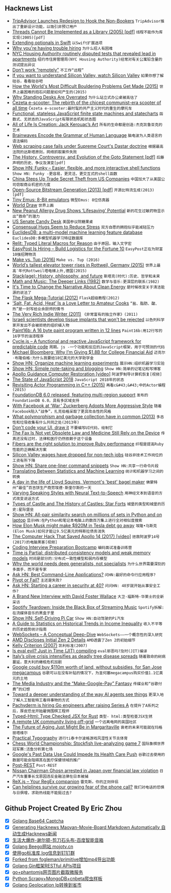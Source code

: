 ## Hacknews List


- [TripAdvisor Launches Redesign to Hook the Non-Bookers](https://skift.com/2018/11/12/tripadvisor-launches-redesign-to-hook-the-non-bookers/)  `TripAdvisor推出了重新设计功能，以吸引非预订用户`
- [Threads Cannot Be Implemented as a Library (2005) [pdf]](https://cs.nyu.edu/~mwalfish/classes/14fa/ref/boehm05threads.pdf)  `线程不能作为库实现(2005)[pdf]`
- [Extending optionals in Swift](https://www.swiftbysundell.com/posts/extending-optionals-in-swift)  `以Swift扩展选项`
- [Why you&#39;re having trouble hiring](http://blairreeves.me/2018/08/30/why-youre-having-trouble-hiring/)  `为什么招人有困难`
- [NYC Housing Authority routinely disputed tests that revealed lead in apartments](https://www.nytimes.com/2018/11/18/nyregion/nycha-lead-paint.html)  `纽约市住房管理局(NYC Housing Authority)经常对有关公寓铅含量的测试提出异议`
- [Don’t work “remotely”](http://blairreeves.me/2018/11/09/dont-work-remotely/?resubmit=hn)  `不工作“远程”`
- [If you want to understand Silicon Valley, watch Silicon Valley](https://www.gatesnotes.com/About-Bill-Gates/Silicon-Valley)  `如果你想了解硅谷，看看硅谷吧`
- [How the World&#39;s Most Difficult Bouldering Problems Get Made (2015)](https://www.outsideonline.com/2017711/path-beta-flash-resistance-route-setters)  `世界上最困难的抱石问题是如何产生的(2015)`
- [Why Standing Desks Are Overrated](https://www.nytimes.com/2018/11/19/upshot/why-standing-desks-are-overrated.html)  `为什么站立式办公桌被高估了`
- [Čezeta e-scooter: The rebirth of the chicest communist-era scooter of all time](https://www.theguardian.com/technology/2018/nov/18/cezeta-electric-scooter-rebirth-of-communist-era-bike-chic)  `Čezeta e-scooter:最时髦的共产主义时代的重生的摩托车`
- [Functional, stateless JavaScript finite state machines and statecharts](https://xstate.js.org/docs/)  `函数式、无状态的JavaScript有限状态机和状态图`
- [All of Life Is Creation: Jack Kerouac’s Art](https://lareviewofbooks.org/article/all-of-life-is-creation-jack-kerouacs-art/)  `所有的生命都是创造:杰克凯鲁亚克的艺术`
- [Brainwaves Encode the Grammar of Human Language](http://maxplanck.nautil.us/article/341/brainwaves-encode-the-grammar-of-human-language)  `脑电波为人类语言的语法编码`
- [Web scraping case fails under Supreme Court&#39;s Dastar doctrine](http://blog.internetcases.com/2018/11/19/web-scraping-case-fails-under-dastar/)  `根据最高法院的达斯塔原则，网络抓取案件失败`
- [The History, Controversy, and Evolution of the Goto Statement [pdf]](http://web.sonoma.edu/users/l/luvisi/goto/goto.pdf)  `后藤声明的历史、争议及演变[pdf]`
- [Show HN: Funky – Easier, flexible, and more interactive shell functions](https://github.com/bbugyi200/funky)  `Show HN: Funky -更容易，更灵活，更交互式的shell函数`
- [China Steps Up Trade Secret Theft from US Companies](http://www.latimes.com/politics/la-na-pol-china-economic-espionage-20181116-story.html?id=1231)  `中国加大了从美国公司窃取商业机密的力度`
- [Open-Source Bitstream Generation (2013) [pdf]](https://www.isi.edu/sites/default/files/users/nsteiner/soni-2013-bitstream-fccm13.pdf)  `开源比特流生成(2013)[pdf]`
- [Tiny Emus: 8-Bit emulators](https://floooh.github.io/tiny8bit/)  `微型Emus: 8位仿真器`
- [World Draw](https://worlddraw.withgoogle.com/explore)  `世界上画`
- [New Peanut Allergy Drug Shows ‘Lifesaving’ Potential](https://www.nytimes.com/2018/11/18/well/live/new-peanut-allergy-drug-shows-lifesaving-potential.html)  `新的花生过敏药物显示出“救命”的潜力`
- [US Senate Candy Desk](https://en.wikipedia.org/wiki/Candy_Desk)  `美国参议院糖果桌`
- [Consensual Hugs Seem to Reduce Stress](https://www.scientificamerican.com/podcast/episode/consensual-hugs-seem-to-reduce-stress/)  `双方自愿的拥抱似乎能减轻压力`
- [EuclidesDB: a multi-model machine learning feature database](https://euclidesdb.readthedocs.io/en/latest/)  `EuclidesDB:多模型机器学习特征数据库`
- [Relit: Typed Literal Macros for Reason](https://github.com/cyrus-/relit)  `由于原因，输入文字宏`
- [EasyPost Is Hiring – Build Logistics for the Fortune 10](https://www.easypost.com/jobs)  `EasyPost正在为财富10强招聘物流`
- [Make vs. Tup (2016)](http://gittup.org/tup/make_vs_tup.html)  `Make vs. Tup (2016)`
- [World′s tallest elevator tower rises in Rottweil, Germany (2015)](http://www.dw.com/en/worlds-tallest-elevator-tower-rises-in-rottweil-germany/a-18527286)  `世界上最高′年代Rottweil塔电梯上升,德国(2015)`
- [Stack(age): History, philosophy, and future](https://www.snoyman.com/blog/2018/11/stackage-history-philosophy-future)  `斯塔克(时代):历史、哲学和未来`
- [Math and Music: The Deeper Links (1982)](https://www.nytimes.com/1982/08/29/arts/math-and-music-the-deeper-links.html)  `数学与音乐:更深层的联系(1982)`
- [It&#39;s Time to Change the Narrative About Clean Energy](https://unreasonable.is/change-narrative-clean-energy/amp/)  `是时候改变关于清洁能源的说法了`
- [The Flask Mega-Tutorial (2012)](http://blog.miguelgrinberg.com/post/the-flask-mega-tutorial-part-i-hello-world)  `Flask超级教程(2012)`
- [‘Salt, Fat, Acid, Heat’ Is a Love Letter to Amateur Cooks](https://www.theatlantic.com/entertainment/archive/2018/10/samin-nosrat-salt-fat-acid-heat-netflix/572731/)  `“盐、脂肪、酸、热”是一封写给业余厨师的情书`
- [The Very Rich Indie Writer (2011)](http://www.novelr.com/2011/02/27/rich-indie-writer)  `《非常富有的独立作家》(2011)`
- [Israeli scientists develop tissue implants that won&#39;t be rejected](https://www.israel21c.org/israeli-scientists-develop-implanted-organs-made-from-patients-own-cells/)  `以色列科学家开发出不会被拒绝的组织植入物`
- [Paint16b: A 16 byte paint program written in 12 lines](http://www.sizecoding.org/wiki/Paint16b)  `Paint16b:用12行写的16字节的油漆程序`
- [Cycle.js – A functional and reactive JavaScript framework for predictable code](https://cycle.js.org/)  `周期。js -一个功能和反应的JavaScript框架，用于可预测的代码`
- [Michael Bloomberg: Why I’m Giving $1.8B for College Financial Aid](https://www.nytimes.com/2018/11/18/opinion/bloomberg-college-donation-financial-aid.html)  `迈克尔·布隆伯格:为什么我要给18亿美元的大学助学金`
- [Show HN: Organize machine learning experiments](http://blog.varunajayasiri.com/ml/lab/lab_getting_started.html)  `展示HN:组织机器学习实验`
- [Show HN: Simple note-taking and blogging](https://notepin.co?ref=producthunt)  `Show HN:简单的记笔记和写博客`
- [Apollo Guidance Computer Restoration [video]](https://www.youtube.com/watch?v=2KSahAoOLdU)  `阿波罗制导计算机恢复[视频]`
- [The State of JavaScript 2018](https://2018.stateofjs.com)  `JavaScript 2018年的状态`
- [Revisiting Actor Programming in C&#43;&#43; (2015)](https://arxiv.org/abs/1505.07368)  `再看c&#43;&#43;中的Actor编程(2015)`
- [FoundationDB 6.0 released, featuring multi-region support](https://www.foundationdb.org/blog/foundationdb-6-0-15-released/)  `发布的FoundationDB 6.0，具有多区域支持`
- [With Facebook at ‘War,’ Zuckerberg Adopts More Aggressive Style](https://www.wsj.com/articles/with-facebook-at-war-zuckerberg-adopts-more-aggressive-style-1542577980)  `随着Facebook陷入“战争”，扎克伯格采取了更具攻击性的风格`
- [What polymorphism and garbage collection have in common (2013)](http://okmij.org/ftp/ML/generalization.html)  `多态性和垃圾收集有什么共同之处(2013年)`
- [Don&#39;t code your UI, draw it](https://github.com/karanchahal/DoodleMaster)  `不要编写UI代码，绘制它`
- [The Fax Is Not yet Obsolete Law and Medicine Still Rely on the Device](https://www.theatlantic.com/technology/archive/2018/11/why-people-still-use-fax-machines/576070/#)  `传真还没有过时，法律和医疗仍然依赖于这个设备`
- [Fibers are the right solution to improve Ruby performance](https://www.codeotaku.com/journal/2018-11/fibers-are-the-right-solution/index)  `纤程是提高Ruby性能的正确解决方案`
- [Silicon Valley wages have dropped for non-tech jobs](https://www.mercurynews.com/2018/11/18/silicon-valley-wages-have-dropped-for-all-except-highest-paying-jobs-report/)  `硅谷非技术工作岗位的工资有所下降`
- [Show HN: Share one-liner command snippets](https://snippets.shodan.io)  `Show HN:共享一行命令片段`
- [Translating Between Statistics and Machine Learning](https://insights.sei.cmu.edu/sei_blog/2018/11/translating-between-statistics-and-machine-learning.html)  `统计和机器学习之间的转换`
- [A day in the life of Lloyd Squires, Vermont&#39;s &#39;best&#39; bagel maker](https://www.burlingtonfreepress.com/story/life/2018/11/19/lloyd-squires-myers-bagels-burlington/1977013002/)  `佛蒙特州“最佳”百吉饼生产商劳埃德·斯奎尔斯的一天`
- [Varying Speaking Styles with Neural Text-to-Speech](https://developer.amazon.com/blogs/alexa/post/7ab9665a-0536-4be2-aaad-18281ec59af8/varying-speaking-styles-with-neural-text-to-speech)  `用神经文本到语音的方式改变说话方式`
- [Types of Castle and The History of Castles: Star Forts](http://www.castlesandmanorhouses.com/types_10_star.htm)  `城堡的类型和城堡的历史:星际堡垒`
- [Show HN: All-pair similarity search on millions of sets in Python and on laptop](https://github.com/ekzhu/SetSimilaritySearch)  `显示HN:在Python和笔记本电脑上的数百万集上进行全对相似度搜索`
- [How Elon Musk might make $920M in Tesla debt go away](https://www.latimes.com/business/autos/la-fi-hy-tesla-convertible-bonds-20181115-story.html)  `埃隆•马斯克(Elon Musk)如何才能让9.5亿美元的特斯拉债务消失`
- [The Computer Hack That Saved Apollo 14 (2017) [video]](https://www.youtube.com/watch?v=wSSmNUl9Snw)  `拯救阿波罗14号(2017)的电脑黑客[视频]`
- [Coding Interview Preparation Bootcamp](https://medium.com/educative/3-month-coding-interview-bootcamp-904422926ce8)  `编码面试准备训练营`
- [Time is Partial: distributed consistency models and weak memory models](http://composition.al/CMPS290S-2018-09/2018/11/17/time-is-partial-or-why-do-distributed-consistency-models-and-weak-memory-models-look-so-similar-anyway.html)  `时间是部分的:分布式一致性模型和弱内存模型`
- [Why the world needs deep generalists, not specialists](https://medium.com/swlh/why-the-world-needs-deep-generalists-not-specialists-b7c32e223c70)  `为什么世界需要深刻的多面手，而不是专家`
- [Ask HN: Best Command-Line Applications?](item?id=18483460)  `问HN:最好的命令行应用程序?`
- [Pivot or Fail?](https://avc.com/2018/11/pivot-or-fail/)  `主还是失败?`
- [Ask HN: Starting a career in security at 40?](item?id=18487547)  `问问HN: 40岁就开始从事安全工作?`
- [A Brand New Interview with David Foster Wallace](https://electricliterature.com/a-brand-new-interview-with-david-foster-wallace-71c03223294b)  `大卫·福斯特·华莱士的全新采访`
- [Spotify Teardown: Inside the Black Box of Streaming Music](https://mitpress.mit.edu/books/spotify-teardown)  `Spotify拆解:在流媒体音乐的黑盒子里`
- [Show HN: Self-Driving Pi Car](https://github.com/felipessalvatore/self_driving_pi_car)  `Show HN:自动驾驶的Pi汽车`
- [A Guide to Statistics on Historical Trends in Income Inequality](https://www.cbpp.org/research/poverty-and-inequality/a-guide-to-statistics-on-historical-trends-in-income-inequality)  `收入不平等的历史趋势统计指南`
- [WebSockets – A Conceptual Deep-Dive](https://www.ably.io/concepts/websockets)  `WebSockets——一个概念性的深入研究`
- [AMD Discloses Initial Zen 2 Details](https://fuse.wikichip.org/news/1815/amd-discloses-initial-zen-2-details/)  `AMD透露了Zen 2的初始细节`
- [Kelly Criterion (2007)](http://r6.ca/blog/20070816T193609Z.html)  `凯利标准(2007)`
- [Is eval evil? Just in Time (JIT) compiling](https://wanago.io/2018/11/19/how-does-eval-work-and-how-is-it-evil-javascript-eval/)  `eval邪恶吗?及时(JIT)编译`
- [Italy’s olive crisis intensifies as deadly tree disease spreads](https://www.nature.com/articles/d41586-018-07389-8)  `随着致命的树病蔓延，意大利的橄榄危机加剧`
- [Google could buy $110m worth of land, without subsidies, for San Jose megacampus](https://www.cnbc.com/2018/11/16/google-san-jose-campus-documents-no-subsidies.html)  `谷歌可以在没有补贴的情况下，为圣何塞megacampus购买价值1.1亿美元的土地`
- [The Media Industry and the “Make-Google-Pay” Fantasy](https://mondaynote.com/the-media-industry-and-the-make-google-pay-fantasy-1b4de36e3b04)  `传媒业和“谷歌付费”的幻想`
- [Toward a deeper understanding of the way AI agents see things](https://code.fb.com/ai-research/ai-agents-see/)  `更深入地了解人工智能特工看待事物的方式`
- [Pachyderm is hiring Go engineers after raising Series A](https://jobs.lever.co/pachyderm/)  `在提升了A系列之后，厚皮恐龙开始雇佣围棋工程师`
- [Typed-Html: Type Checked JSX for Rust](https://github.com/bodil/typed-html)  `类型- html:类型检查JSX生锈`
- [A remote UK community living off-grid](https://www.bbc.co.uk/news/in-pictures-45046023)  `一个远离电网的英国社区`
- [The Future of Aging Just Might Be in Margaritaville](https://www.nytimes.com/interactive/2018/11/14/magazine/tech-design-longevity-margaritaville.html)  `衰老的未来可能就在玛格丽塔维尔`
- [Prac­ti­cal Ty­pog­ra­phy](https://practicaltypography.com/)  `进行­ti泰­­卡尔波格游戏风湿性关节炎­­体育`
- [Chess World Championship: Stockfish live-analyzing game 7](http://analysis.sesse.net/)  `国际象棋世界冠军赛:活鱼分析第七场`
- [Google&#39;s Past Data Use Could Impede Its Health Care Push](https://www.wired.com/story/googles-past-data-use-could-impede-healthcare-push/)  `谷歌过去使用的数据可能会阻碍其在医疗保健领域的推广`
- [Post-REST](https://www.tbray.org/ongoing/When/201x/2018/11/18/Post-REST)  `Post-REST`
- [Nissan Chairman Ghosn arrested in Japan over financial law violation](https://japantoday.com/category/crime/Nissan-Chairman-Ghosn-arrested-over-financial-law-violation)  `日产汽车董事长戈恩因违反金融法律在日本被捕`
- [ReX.js – Your RegEx companion](https://areknawo.github.io/Rex)  `雷克斯。你的正则伴侣`
- [Can helplines survive our growing fear of the phone call?](https://www.theguardian.com/global/2018/nov/19/helplines-advice-survive-fear-phone-calls-samaritans-childline)  `我们对电话的恐惧与日俱增，求助热线能不能挺过去?`

## Github Project Created By Eric Zhou

- [x] [Golang Base64 Captcha](https://github.com/mojocn/base64Captcha)
- [x] [Generating Hacknews Maoyan-Movie-Board Markdown Automatically 自动生成Hacknews新闻](https://github.com/dejavuzhou/md-genie)
- [x] [生活大爆炸-谢尔顿-剪刀石头布-百度智能音箱](https://github.com/mojocn/dueros-bang-game)
- [x] [Golang Beego网站 mojotv.cn](https://github.com/mojocn/www.mojotv.cn)
- [x] [使用go标准库,log信息到钉钉群](https://github.com/mojocn/dooger)
- [x] [Forked from fogleman/primitive增加mp4导出功能](https://github.com/mojocn/primitive)
- [x] [Golang Gin框架RESTful APIs项目](https://github.com/JJJJJJJerk/ezier-golang-web-api-framework)
- [x] [go+phantomjs网页图片截取微服务](https://github.com/mojocn/screen_shot)
- [x] [Python Scrapy+MongoDB+cnbeta爬虫样板](https://github.com/mojocn/scrapy_mongodb_boilerplate_cnbeta)
- [x] [Golang Geolocation Ip转换到省市](https://github.com/mojocn/ip2location)